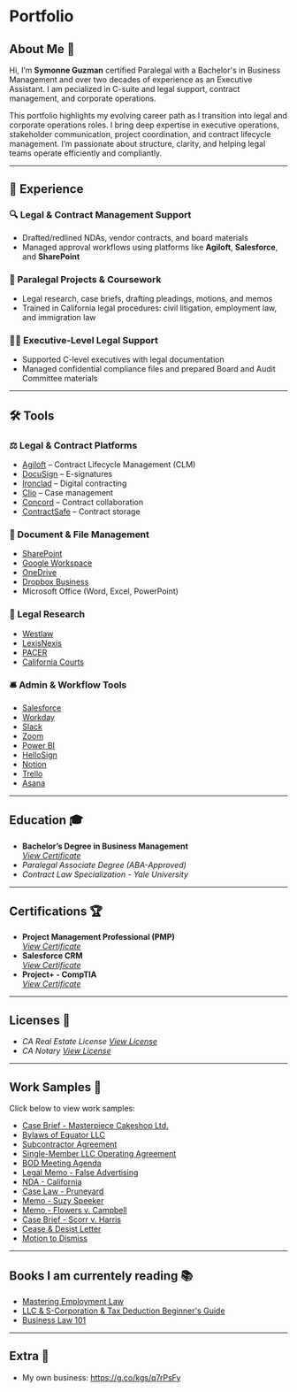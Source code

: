 # Portfolio
## About Me 👋
Hi, I’m **Symonne Guzman**  certified Paralegal with a Bachelor's in Business Management and over two decades of experience as an Executive Assistant. I am pecialized in C-suite and legal support, contract management, and corporate operations.

This portfolio highlights my evolving career path as I transition into legal and corporate operations roles. I bring deep expertise in executive operations, stakeholder communication, project coordination, and contract lifecycle management. I’m passionate about structure, clarity, and helping legal teams operate efficiently and compliantly.

---

## 🏢 Experience

### 🔍 Legal & Contract Management Support
- Drafted/redlined NDAs, vendor contracts, and board materials
- Managed approval workflows using platforms like **Agiloft**, **Salesforce**, and **SharePoint**

### 📄 Paralegal Projects & Coursework
- Legal research, case briefs, drafting pleadings, motions, and memos
- Trained in California legal procedures: civil litigation, employment law, and immigration law

### 👩‍💼 Executive-Level Legal Support
- Supported C-level executives with legal documentation
- Managed confidential compliance files and prepared Board and Audit Committee materials

---

## 🛠 Tools

### ⚖️ Legal & Contract Platforms
- [Agiloft](https://www.agiloft.com/) – Contract Lifecycle Management (CLM)
- [DocuSign](https://www.docusign.com/) – E-signatures
- [Ironclad](https://ironcladapp.com/) – Digital contracting
- [Clio](https://www.clio.com/) – Case management
- [Concord](https://www.concordnow.com/) – Contract collaboration
- [ContractSafe](https://www.contractsafe.com/) – Contract storage

### 📁 Document & File Management
- [SharePoint](https://www.microsoft.com/en-us/microsoft-365/sharepoint/collaboration)
- [Google Workspace](https://workspace.google.com/)
- [OneDrive](https://www.microsoft.com/en-us/microsoft-365/onedrive/online-cloud-storage)
- [Dropbox Business](https://www.dropbox.com/business)
- Microsoft Office (Word, Excel, PowerPoint)

### 🧠 Legal Research
- [Westlaw](https://legal.thomsonreuters.com/en/westlaw)
- [LexisNexis](https://www.lexisnexis.com/)
- [PACER](https://pacer.uscourts.gov/)
- [California Courts](https://www.courts.ca.gov/)

### 🛎️ Admin & Workflow Tools
- [Salesforce](https://www.salesforce.com/)
- [Workday](https://www.workday.com/)
- [Slack](https://slack.com/)
- [Zoom](https://zoom.us/)
- [Power BI](https://powerbi.microsoft.com/)
- [HelloSign](https://www.hellosign.com/)
- [Notion](https://www.notion.so/)
- [Trello](https://trello.com/)
- [Asana](https://asana.com/)

---

## Education 🎓
- **Bachelor’s Degree in Business Management**  
  *[View Certificate](https://raw.githubusercontent.com/MunawarJohar/symonneguzman/refs/heads/main/education/Bachelor's%20Degree%20-%20Business%20Management.jpg)*
- *Paralegal Associate Degree (ABA-Approved)* 
- *Contract Law Specialization - Yale University* 

---

## Certifications 🏆
- **Project Management Professional (PMP)**  
  *[View Certificate](https://raw.githubusercontent.com/MunawarJohar/symonneguzman/refs/heads/main/certification/PMP%20-%20Project%20Management%20Professional.jpg)*
- **Salesforce CRM**  
  *[View Certificate](https://raw.githubusercontent.com/MunawarJohar/symonneguzman/refs/heads/main/certification/Salesforce%20CRM.jpg)*
- **Project+ - CompTIA**  
  *[View Certificate](https://raw.githubusercontent.com/MunawarJohar/symonneguzman/refs/heads/main/certification/Project_%20-%20CompTIA.png)*

---

## Licenses 📝
- *CA Real Estate License* 
 *[View License](https://raw.githubusercontent.com/MunawarJohar/symonneguzman/refs/heads/main/license/CA%20Real%20Estate%20Salesperson%20License.jpg)*
- *CA Notary* 
 *[View License](https://github.com/MunawarJohar/symonneguzman/blob/main/license/CA%20Notary%20Pass%20Letter.pdf)*
---

## Work Samples 🔬
Click below to view work samples:

- [Case Brief - Masterpiece Cakeshop Ltd.](https://github.com/MunawarJohar/symonneguzman/blob/main/worksample/Case%20Brief%20-%20Case%20Brief%20-%20Masterpiece%20Cakeshop_%20Ltd.%20v.%20Colorado%20Civil%20Rights%20Commission.docx)
- [Bylaws of Equator LLC](https://github.com/MunawarJohar/symonneguzman/blob/main/worksample/Bylaws%20of%20Equator%20LLC.pdf)
- [Subcontractor Agreement](https://github.com/MunawarJohar/symonneguzman/blob/main/worksample/Subcontractor%20Agreement.pdf)
- [Single-Member LLC Operating Agreement](https://github.com/MunawarJohar/symonneguzman/blob/main/worksample/Single-Member%20LLC%20Operating%20Agreement.pdf)
- [BOD Meeting Agenda](https://github.com/MunawarJohar/symonneguzman/blob/main/worksample/BOD%20Meeting%20Agenda.pdf)
- [Legal Memo - False Advertising](https://github.com/MunawarJohar/symonneguzman/blob/main/worksample/Legal%20Memo%20-%20False%20Advertising%20Suit%20under%20the%20Lanham%20ActFalse%20Advertising%20-%20Defense.docx)
- [NDA - California](https://github.com/MunawarJohar/symonneguzman/blob/main/worksample/California%20Non-Disclosure%20Agreement%20(NDA).pdf)
- [Case Law - Pruneyard](https://github.com/MunawarJohar/symonneguzman/blob/main/worksample/Legal%20Memo%20-%20Pruneyard%20Case%20Law%20Jurisdiction%20-%20Case%20Status.docx)
- [Memo - Suzy Speeker](https://github.com/MunawarJohar/symonneguzman/blob/main/worksample/Legal%20Memo%20-%20Suzy%20Spekeer%20v.%20South%20Bay%20County%20School%20District%20-%20Analysis.docx)
- [Memo - Flowers v. Campbell](https://github.com/MunawarJohar/symonneguzman/blob/main/worksample/Legal%20Memo%20-%20%20Flowers%20v.%20Campbell%20-%20%20Research.docx)
- [Case Brief - Scorr v. Harris](https://github.com/MunawarJohar/symonneguzman/blob/main/worksample/Case%20Brief%20-%20Scorr%20v.%20Harris.docx)
- [Cease & Desist Letter](https://github.com/MunawarJohar/symonneguzman/blob/main/worksample/Cease%20and%20Desist%20Letter%20Copyright%20Infringement%20Issue.docx)
- [Motion to Dismiss](https://github.com/MunawarJohar/symonneguzman/blob/main/worksample/Legal%20Brief%20-%20Motion%20to%20Dismiss.docx)

---

## Books I am currentely reading 📚
- [Mastering Employment Law](https://www.amazon.com/Mastering-Employment-Law-Comprehensive-explanations/dp/B0D8GSPPL6)
- [LLC & S-Corporation & Tax Deduction Beginner's Guide](https://www.amazon.com/S-Corporation-Deduction-Beginners-Guide-2025-ebook/dp/B0D9RXH5WM)
- [Business Law 101](https://www.amazon.com/Business-Law-101-Understanding-Terminology-ebook/dp/B0FCD1MCQK)

---

## Extra 📅
- My own business: https://g.co/kgs/q7rPsFy


